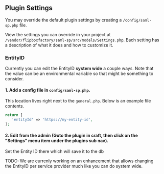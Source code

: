 ## Plugin Settings
You may override the default plugin settings by creating a `/config/saml-sp.php` file.

View the settings you can override in your project at `/vendor/flipboxfactory/saml-sp/src/models/Settings.php`. Each setting has a description of what it does and how to customize it.

### EntityID
Currently you can edit the EntityID **system wide** a couple ways. Note that the value can be an environmental variable so that might be something to consider.

#### 1. Add a config file in `config/saml-sp.php`.
This location lives right next to the `general.php`. Below is an example file contents.

```php
return [
   'entityId' => 'https://my-entity-id',
];
```

#### 2. Edit from the admin (Goto the plugin in craft, then click on the "Settings" menu item under the plugins sub nav).
Set the Entity ID there which will save it to the db

TODO: We are currenly working on an enhancement that allows changing the EntityID per service provider much like you can do system wide.
